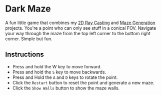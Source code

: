 # Dark Maze
A fun little game that combines my [2D Ray Casting](https://https://vspecky.github.io/BrowserCanvasProjects/RayCasting/index.html) and [Maze Generation](https://https://vspecky.github.io/BrowserCanvasProjects/MazeGenerator/index.html) projects. You're a point who can only see stuff in a conical FOV. Navigate your way through the maze from the top left corner to the bottom right corner. Simple but fun.

## Instructions
- Press and hold the W key to move forward.
- Press and hold the `S` key to move backwards.
- Press and Hold the `A` and `D` keys to rotate the point.
- Click the `Restart` button to reset the point and generate a new maze.
- Click the `Show Walls` button to show the maze walls.